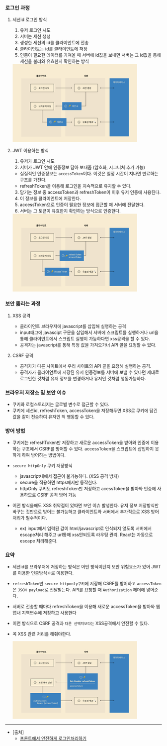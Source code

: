 ### 로그인 과정

1. 세션id 로그인 방식

   1. 유저 로그인 시도
   2. 서버는 세션 생성
   3. 생성한 세션의 id를 클라이언트에 전송
   4. 클라이언트는 id를 클라이언트에 저장
   5. 인증이 필요한 데이터를 가져올 때 서버에 id값을 보내면 서버는 그 id값을 통해 세션을 불러와 유효한지 확인하는 방식

    <img src="./images/session_login.png" width="400px" height="250px" alt="session login process"/>

2. JWT 이용하는 방식

   1. 유저가 로그인 시도
   2. 서버가 JWT 안에 인증정보 담아 보내줌 (암호화, 시그니처 추가 가능)

   - 실질적인 인증정보는 `accessToken`이다. 이것은 일정 시간이 지나면 만료하는 구조를 가진다.
   - refreshToken을 이용해 로그인을 지속적으로 유지할 수 있다.

   3. 담기는 정보 중 accessToken과 refreshToken이 이후 유저 인증에 사용된다.
   4. 이 정보를 클라이언트에 저장한다.
   5. accessToken으로 인증이 필요한 정보에 접근할 때 서버에 전달한다.
   6. 서버는 그 토큰이 유효한지 확인하는 방식으로 인증한다.

    <img src="./images/jwt_login.png" width="400px" height="250px" alt="jwt login process"/>

### 보안 뚫리는 과정

1. XSS 공격

   - 클라이언트 브라우저에 javascript를 삽입해 실행하는 공격
   - input태그에 javascipt 구문을 삽입해서 서버에 스크립트를 실행하거나 url을 통해 클라이언트에서 스크립트 실행이 가능하다면 xss공격을 할 수 있다.
   - 공격자는 javascript를 통해 특정 값을 가져오가너 API 콜을 요청할 수 있다.

2. CSRF 공격
   - 공격자가 다른 사이트에서 우리 사이트의 API 콜을 요청해 실행하는 공격.
   - 공격자가 클라이언트에 저장된 유저 인증정보를 서버에 보낼 수 있다면 제대로 로그인한 것처럼 유저 정보를 변경하거나 유저인 것처럼 행동가능하다.

### 브라우저 저장소 및 보안 이슈

- 쿠키와 로컬스토리지는 글로별 변수로 접근할 수 있다.
- 쿠키에 세션id, refreshToken, accessToken을 저장해두면 XSS로 쿠키에 담긴 값을 같이 전송하여 유저인 척 행동할 수 있다.

### 방어 방법

- 쿠키에는 refreshToken만 저장하고 새로운 accessToken을 받아와 인증에 이용하는 구조에서 CSRF를 방어할 수 있다. accessToken을 스크립트에 삽입하지 못하게 하여 방어하는 방법이다.
- `secure httpOnly` 쿠키 저장방식

  - javascript내에서 접근이 불가능하다. (XSS 공격 방지)
  - secure을 적용하면 https에서만 동작한다.
  - httpOnly 쿠키도 refreshToken만 저장하고 acessToken을 받아와 인증에 사용하므로 CSRF 공격 방어 가능

- 어떤 방식을해도 XSS 취약점이 있따면 보안 이슈 발생한다. 유저 정보 저장방식만 바꾸는 것만으로 방어는 불가능하고 클라이언트와 서버에서 추가적으로 XSS 방어 처리가 필수적이다.
  - ex) input에서 입력된 값이 html/javascript로 인식되지 않도록 서버에서 escape처리 해주고 url통해 xss안되도록 라우팅 관리. React는 자동으로 escape 처리해준다.

### 요약

- 세션id를 브라우저에 저장하는 방식은 어떤 방식이던지 보안 위험요소가 있어 JWT를 이용한 인증방식ㅇ르 이용한다.
- `refreshToken`만 `secure httponly쿠키`에 저장해 CSRF를 방어하고 `accessToken`은 `JSON payload`로 전달받는다. API를 요청할 때 `Authorization` 헤더에 넣어준다.
- 서버로 전송할 때마다 refreshToken을 이용해 새로운 accessToken을 받아와 웹 앱내 지역변수에 저장하고 사용한다
- 이런 방식으로 CSRF 공격과 `다른 선택지보다는` XSS공격에서 안전할 수 있다.
- 꼭 XSS 관련 처리를 해줘야한다.

    <img src="./images/secure_login_process.png" width="400px" height="250px" alt="jwt login process"/>

---

- [출처]
  - [프론트에서 안전하게 로그인처리하기](https://velog.io/@yaytomato/%ED%94%84%EB%A1%A0%ED%8A%B8%EC%97%90%EC%84%9C-%EC%95%88%EC%A0%84%ED%95%98%EA%B2%8C-%EB%A1%9C%EA%B7%B8%EC%9D%B8-%EC%B2%98%EB%A6%AC%ED%95%98%EA%B8%B0)
